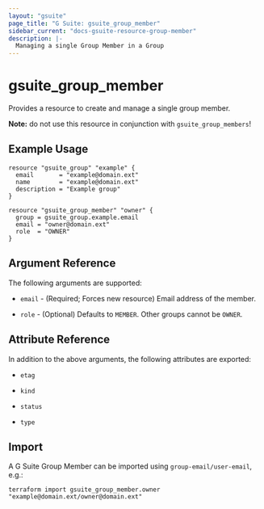 ```yaml
---
layout: "gsuite"
page_title: "G Suite: gsuite_group_member"
sidebar_current: "docs-gsuite-resource-group-member"
description: |-
  Managing a single Group Member in a Group
---
```


# gsuite\_group\_member

Provides a resource to create and manage a single group member.

**Note:** do not use this resource in conjunction with `gsuite_group_members`!

## Example Usage

```hcl
resource "gsuite_group" "example" {
  email       = "example@domain.ext"
  name        = "example@domain.ext"
  description = "Example group"
}

resource "gsuite_group_member" "owner" {
  group = gsuite_group.example.email
  email = "owner@domain.ext"
  role  = "OWNER"
}
```

## Argument Reference

The following arguments are supported:

* `email` - (Required; Forces new resource) Email address of the member.

* `role` - (Optional) Defaults to `MEMBER`. Other groups cannot be `OWNER`.


## Attribute Reference

In addition to the above arguments, the following attributes are exported:

* `etag`

* `kind`

* `status`

* `type`

## Import

A G Suite Group Member can be imported using `group-email/user-email`, e.g.:

```
terraform import gsuite_group_member.owner "example@domain.ext/owner@domain.ext"
```
